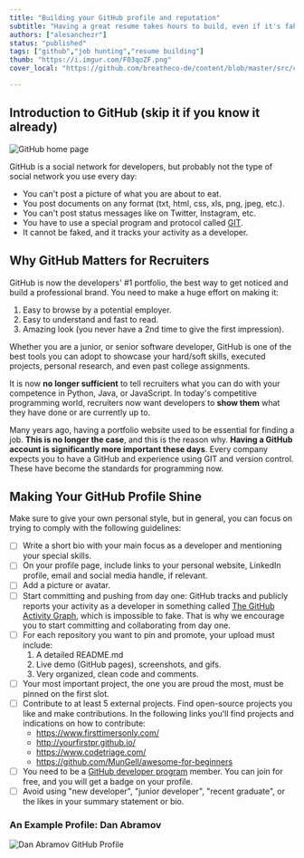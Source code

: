 ```yaml
---
title: "Building your GitHub profile and reputation"
subtitle: "Having a great resume takes hours to build, even if it's fake. But having a great GitHub takes months or years. You better start working on it now."
authors: ["alesanchezr"]
status: "published"
tags: ["github","job hunting","resume building"]
thumb: "https://i.imgur.com/F03qoZF.png"
cover_local: "https://github.com/breatheco-de/content/blob/master/src/content/lesson/../../assets/images/githubbackground.jpg?raw=true"

---
```


## Introduction to GitHub (skip it if you know it already)

![GitHub home page](https://github.com/breatheco-de/content/blob/master/src/content/lesson/../../assets/images/4889ebd9-201f-46c7-a1fb-d3d8c2f4493e.png?raw=true)

GitHub is a social network for developers, but probably not the type of social network you use every day:
- You can't post a picture of what you are about to eat.
- You post documents on any format (txt, html, css, xls, png, jpeg, etc.).
- You can't post status messages like on Twitter, Instagram, etc.
- You have to use a special program and protocol called [GIT](https://www.youtube.com/watch?v=BCQHnlnPusY).
- It cannot be faked, and it tracks your activity as a developer.

## Why GitHub Matters for Recruiters 

GitHub is now the developers' #1 portfolio, the best way to get noticed and build a professional brand. You need to make a huge effort on making it:  
    
   1. Easy to browse by a potential employer.  
   2. Easy to understand and fast to read.  
   3. Amazing look (you never have a 2nd time to give the first impression).  

Whether you are a junior, or senior software developer, GitHub is one of the best tools you can adopt to showcase your hard/soft skills, executed projects, personal research, and even past college assignments.

It is now **no longer sufficient** to tell recruiters what you can do with your competence in Python, Java, or JavaScript. In today's competitive programming world, recruiters now want developers to **show them** what they have done or are currently up to.

Many years ago, having a portfolio website used to be essential for finding a job. **This is no longer the case**, and this is the reason why. **Having a GitHub account is significantly more important these days**. Every company expects you to have a GitHub and experience using GIT and version control. These have become the standards for programming now.

## Making Your GitHub Profile Shine

Make sure to give your own personal style, but in general, you can focus on trying to comply with the following guidelines:

- [ ] Write a short bio with your main focus as a developer and mentioning your special skills.
- [ ] On your profile page, include links to your personal website, LinkedIn profile, email and social media handle, if relevant.
- [ ] Add a picture or avatar.
- [ ] Start committing and pushing from day one: GitHub tracks and publicly reports your activity as a developer in something called [The GitHub Activity Graph](https://help.github.com/en/articles/viewing-contributions-on-your-profile#contributions-calendar), which is impossible to fake. That is why we encourage you to start committing and collaborating from day one.
- [ ] For each repository you want to pin and promote, your upload must include:  
    1. A detailed README.md
    2. Live demo (GitHub pages), screenshots, and gifs.
    3. Very organized, clean code and comments.
- [ ] Your most important project, the one you are proud the most, must be pinned on the first slot.
- [ ] Contribute to at least 5 external projects. Find open-source projects you like and make contributions. In the following links you'll find projects and indications on how to contribute:  
    - https://www.firsttimersonly.com/
    - http://yourfirstpr.github.io/
    - https://www.codetriage.com/
    - https://github.com/MunGell/awesome-for-beginners
- [ ] You need to be a [GitHub developer program](https://developer.github.com/program/) member. You can join for free, and you will get a badge on your profile.
- [ ] Avoid using "new developer", "junior developer", "recent graduate", or the likes in your summary statement or bio.

### An Example Profile: Dan Abramov

![Dan Abramov GitHub Profile](https://raw.githubusercontent.com/breatheco-de/content/master/src/assets/images/b04c5254-086a-4b9f-8b86-0cf95fcc3fcddanabramov.png)
